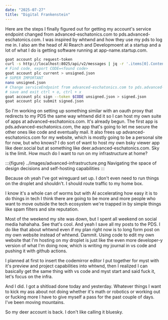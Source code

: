 ```yaml
---
date: "2025-07-27"
title: "Digital Frankenstein"
---
```



Here are the steps I finally figured out for getting my account's service endpoint changed from advanced-eschatonics.com to pds.advanced-eschatonics.com. I was inspired by whtwnd and how they use my pds to log me in. I also am the head of AI Rearch and Developmoent at a startup and a lot of what I do is getting software running at app-name.startup.com. 


```bash
goat account plc request-token
curl -s http://localhost:8025/api/v2/messages | jq -r '.items[0].Content.Body'
# Find code, export CODE=<found code>
goat account plc current > unsigned.json
# SUPER IMPORTANT 
nano unsigned.json
# Change serviceEndpoint from advanced-eschatonics.com to pds.advanced-eschatonics.com
# save and exit ctrl + o, ctrl + x
goat account plc sign --token $CODE unsigned.json > signed.json
goat account plc submit signed.json
```


So I'm working on setting up something similar with an oauth proxy that redirects to my PDS the same way whtwnd did it so I can host my own suite of apps at advanced-eschatonics.com. It's already begun. The first app is pds.advanced-eschatonics.com, the app that's going to let me secure the other ones like code and eventually mail. It also frees up advanced-eschatonics.com for my website, which is mostly going to be a personal site for now, but who knows? I do sort of want to host my own bsky viewer app like deer.social but at something like deer.advanced-eschatonics.com. Sky is the limit. How much do I want to run on my infrastructure at home?


:::{figure} ../images/advanced-infrastructure.png
Navigating the space of design decisions and self-hosting capabilities
:::

Because oh yeah I've got wireguard set up. I don't even need to run things on the droplet and shouldn't. I should route traffic to my home box.

I know it's a whole can of worms but with AI accelerating how easy it is to do things in tech I think there are going to be more and more people who want to move outside the tech ecosystem we're trapped in by simple things like spam filters and site reputation.

Most of the weekend my site was down, but I spent all weekend on social media hahahaha. See that's cool. And yeah I save all my posts to the PDS. I do like that about whtwnd even if my plan right now is to long form post on my own website instead of whtwnd. Dammit. Using code to edit my own website that I'm hosting on my droplet is just like the even more developer-y version of what I'm doing now, which is writing my journal in vs code and pushing it with github actions.

I planned at first to insert the codemirror editor I put together for myst with it's preview and project capabilities into whtwnd, then I realized I can basically get the same thing with vs code and myst start and said fuck it, let's focus on the infra.

And I did. I got a shitload done today and yesterday. Whatever things I want to kick my ass about not doing whether it's math or robotics or working out or fucking more I have to give myself a pass for the past couple of days. I've been moving mountains.

So my deer account is back. I don't like calling it bluesky.